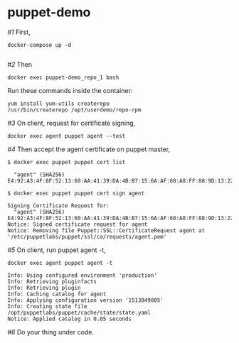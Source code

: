 # puppet-demo


_#1_ First,

```
docker-compose up -d


```

_#2_ Then

```
docker exec puppet-demo_repo_1 bash
```

Run these commands inside the container:

```
yum install yum-utils createrepo
/usr/bin/createrepo /opt/userdemo/repo-rpm
```

_#3_ On client, request for certificate signing,
```
docker exec agent puppet agent --test
```

_#4_ Then accept the agent certificate on puppet master,
```
$ docker exec puppet puppet cert list

  "agent" (SHA256) E4:92:A3:4F:8F:52:13:60:AA:41:39:DA:4B:B7:15:6A:AF:60:A8:FF:88:9D:13:22:6D:31:EE:EF:45:6F:ED:9D

$ docker exec puppet puppet cert sign agent

Signing Certificate Request for:
  "agent" (SHA256) E4:92:A3:4F:8F:52:13:60:AA:41:39:DA:4B:B7:15:6A:AF:60:A8:FF:88:9D:13:22:6D:31:EE:EF:45:6F:ED:9D
Notice: Signed certificate request for agent
Notice: Removing file Puppet::SSL::CertificateRequest agent at '/etc/puppetlabs/puppet/ssl/ca/requests/agent.pem'
```

_#5_ On client, run puppet agent -t,
```
docker exec agent puppet agent -t

Info: Using configured environment 'production'
Info: Retrieving pluginfacts
Info: Retrieving plugin
Info: Caching catalog for agent
Info: Applying configuration version '1513849805'
Info: Creating state file /opt/puppetlabs/puppet/cache/state/state.yaml
Notice: Applied catalog in 0.05 seconds
```

_#6_ Do your thing under code.
